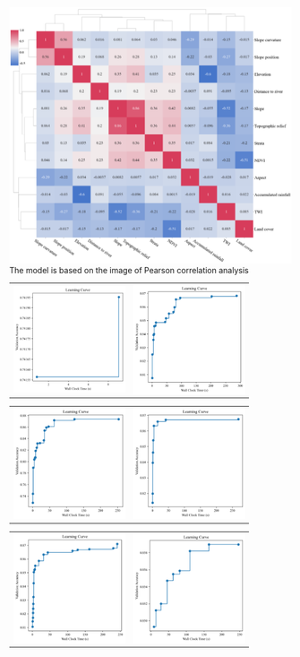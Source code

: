 ![](https://github.com/xccuse/FLAML-landslide-map/blob/main/fig/Figure%206.png)
The model is based on the image of Pearson correlation analysis
![]()![]()![]()![]()![]()![]()
<table>
  <tr>
    <td><img src="https://github.com/xccuse/FLAML-landslide-map/blob/main/fig/Figure%207a.png" alt="Image 1" width="200"></td>
    <td><img src="https://github.com/xccuse/FLAML-landslide-map/blob/main/fig/Figure%207b.png" alt="Image 2" width="200"></td>
  </tr>
</table>
<table>
  <tr>
    <td><img src="https://github.com/xccuse/FLAML-landslide-map/blob/main/fig/Figure%207c.png" alt="Image 1" width="200"></td>
    <td><img src="https://github.com/xccuse/FLAML-landslide-map/blob/main/fig/Figure%207d.png" alt="Image 2" width="200"></td>
  </tr>
</table>
<table>
   <tr>
    <td><img src="https://github.com/xccuse/FLAML-landslide-map/blob/main/fig/Figure%207e.png" alt="Image 5" width="200"></td>
    <td><img src="https://github.com/xccuse/FLAML-landslide-map/blob/main/fig/Figure%207f.png" alt="Image 6" width="200"></td>
  </tr>
</table>
